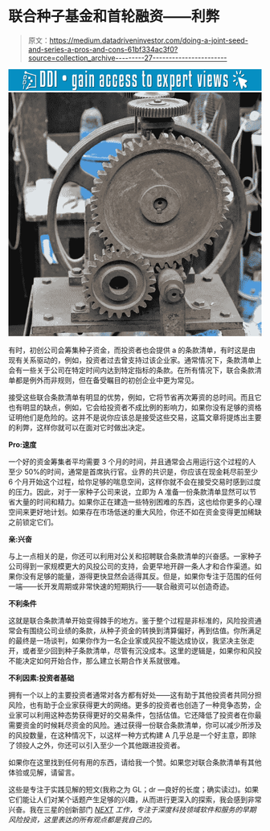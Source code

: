 # 联合种子基金和首轮融资——利弊

> 原文：<https://medium.datadriveninvestor.com/doing-a-joint-seed-and-series-a-pros-and-cons-61bf334ac3f0?source=collection_archive---------27----------------------->

[![](img/8892331d275e65401dc218151a93a6e3.png)](http://www.track.datadriveninvestor.com/1B9E)![](img/e58af1636186253629b071e2f87a04cb.png)

有时，初创公司会筹集种子资金，而投资者也会提供 a 的条款清单，有时这是由现有关系驱动的，例如，投资者过去曾支持过该企业家。通常情况下，条款清单上会有一些关于公司在特定时间内达到特定指标的条款。在所有情况下，联合条款清单都是例外而非规则，但在备受瞩目的初创企业中更为常见。

接受这些联合条款清单有明显的优势，例如，它将节省再次筹资的总时间。而且它也有明显的缺点，例如，它会给投资者不成比例的影响力，如果你没有足够的资格证明他们是危险的。这并不是说你应该总是接受这些交易，这篇文章将提炼出主要的利弊，这样你就可以在面对它时做出决定。

**Pro:速度**

一个好的资金筹集者平均需要 3 个月的时间，并且通常会占用运行这个过程的人至少 50%的时间，通常是首席执行官。业界的共识是，你应该在现金耗尽前至少 6 个月开始这个过程，给你足够的喘息空间，这样你就不会在接受交易时感到过度的压力。因此，对于一家种子公司来说，立即为 A 准备一份条款清单显然可以节省大量的时间和精力。如果你正在建造一些特别困难的东西，这也给你更多的心理空间来更好地计划。如果存在市场低迷的重大风险，你还不如在资金变得更加稀缺之前锁定它们。

**亲:兴奋**

与上一点相关的是，你还可以利用对公关和招聘联合条款清单的兴奋感。一家种子公司得到一家规模更大的风投公司的支持，会更早地开辟一条人才和合作渠道。如果你没有足够的能量，游得更快显然会适得其反。但是，如果你专注于范围的任何一端——长开发周期或非常快速的短期执行——联合融资可以创造奇迹。

**不利条件**

这就是联合条款清单开始变得棘手的地方。鉴于整个过程是非标准的，风险投资通常会有围绕公司业绩的条款，从种子资金的转换到清算偏好，再到估值。你所满足的最终是一场谈判，如果你作为一名企业家或风投不能达成协议，我坚决主张走开，或者至少回到种子条款清单，尽管有沉没成本。这里的逻辑是，如果你和风投不能决定如何开始合作，那么建立长期合作关系就很难。

**不利因素:投资者基础**

拥有一个以上的主要投资者通常对各方都有好处——这有助于其他投资者共同分担风险，也有助于企业家获得更大的网络。更多的投资者也创造了一种竞争态势，企业家可以利用这种态势获得更好的交易条件，包括估值。它还降低了投资者在你最需要资金的时候耗尽资金的风险。通过获得一份联合条款清单，你可以减少所涉及的风投数量，在这种情况下，以这样一种方式构建 A 几乎总是一个好主意，即除了领投人之外，你还可以引入至少一个其他跟进投资者。

如果你在这里找到任何有用的东西，请给我一个赞。如果您对联合条款清单有其他体验或见解，请留言。

这些是专注于实践见解的短文(我称之为 GL；dr —良好的长度；确实读过)。如果它们能让人们对某个话题产生足够的兴趣，从而进行更深入的探索，我会感到非常兴奋。我在三星的创新部门 [*NEXT*](http://samsungnext.com/) *工作，专注于深度科技领域软件和服务的早期风险投资，这里表达的所有观点都是我自己的。*